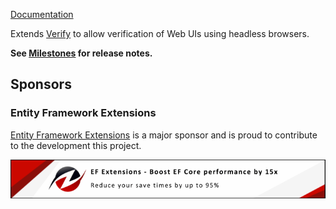 [Documentation](https://github.com/VerifyTests/Verify.HeadlessBrowsers)

Extends [Verify](https://github.com/VerifyTests/Verify) to allow verification of Web UIs using headless browsers.<!-- singleLineInclude: intro. path: /docs/intro.include.md -->

**See [Milestones](https://github.com/VerifyTests/Verify.HeadlessBrowsers/milestones?state=closed) for release notes.**


## Sponsors


### Entity Framework Extensions<!-- include: zzz. path: /docs/zzz.include.md -->

[Entity Framework Extensions](https://entityframework-extensions.net/?utm_source=simoncropp&utm_medium=Verify.HeadlessBrowsers) is a major sponsor and is proud to contribute to the development this project.

[![Entity Framework Extensions](https://raw.githubusercontent.com/VerifyTests/Verify.HeadlessBrowsers/refs/heads/main/docs/zzz.png)](https://entityframework-extensions.net/?utm_source=simoncropp&utm_medium=Verify.HeadlessBrowsers)<!-- endInclude -->
